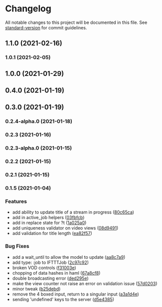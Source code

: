 # Changelog

All notable changes to this project will be documented in this file. See [standard-version](https://github.com/conventional-changelog/standard-version) for commit guidelines.

## 1.1.0 (2021-02-16)

### 1.0.1 (2021-02-05)

## 1.0.0 (2021-01-29)

## 0.4.0 (2021-01-19)

## 0.3.0 (2021-01-19)

### 0.2.4-alpha.0 (2021-01-18)

### 0.2.3 (2021-01-16)

### 0.2.3-alpha.0 (2021-01-15)

### 0.2.2 (2021-01-15)

### 0.2.1 (2021-01-15)

### 0.1.5 (2021-01-04)

### Features

- add ability to update title of a stream in progress ([80c65ca](https://github.com/veuelive/veue/commit/80c65caa9a4cb65eb0803e6bc96e8ddb18595030))
- add in active_job helpers ([03fbfcb](https://github.com/veuelive/veue/commit/03fbfcbb6b303ba3bd3cf0f3af7dd3d35eb7c1d7))
- add in replace state for ?t ([1a025a0](https://github.com/veuelive/veue/commit/1a025a01faba87d2c6ca5c32735ac3ebff1cef86))
- add uniqueness validator on video views ([08d9491](https://github.com/veuelive/veue/commit/08d9491b9a88650c132af0e498622f236198a459))
- add validation for title length ([ea82f57](https://github.com/veuelive/veue/commit/ea82f57e434620d9d78584e10f6696e7a40c75b8))

### Bug Fixes

- add a wait_until to allow the model to update ([aa8c7a9](https://github.com/veuelive/veue/commit/aa8c7a9ed14a0bda923c8875e97b6c31e69cd8aa))
- add type: :job to IFTTTJob ([2c97c92](https://github.com/veuelive/veue/commit/2c97c92ab0d6f7291bf88f5512fcb61a82f1ddc4))
- broken VOD controls ([f31003e](https://github.com/veuelive/veue/commit/f31003e321d0d26450085e3359f3c0690ac840ee))
- chopping of data hashes in haml ([67a8cf8](https://github.com/veuelive/veue/commit/67a8cf8d164fe28edbc9a66f0b428db27cfa6f70))
- double broadcasting error ([ded295e](https://github.com/veuelive/veue/commit/ded295e9ce8ee97475c039ff5e42fad2f2112fc1))
- make the view counter not raise an error on validation issue ([57d0203](https://github.com/veuelive/veue/commit/57d02034fbe52a465c7b4dd533c0025e9d83d796))
- minor tweak ([b25debd](https://github.com/veuelive/veue/commit/b25debddc0e3b076fcffd9aa343b29fda9bdb5c0))
- remove the 4 boxed input, return to a singular input ([a3a1d4e](https://github.com/veuelive/veue/commit/a3a1d4e3325146691887987e31006c6b13672188))
- sending 'undefined' keys to the server ([d5e4385](https://github.com/veuelive/veue/commit/d5e43859ffcefd6eca9a4a6a966f59f27fd4982a))
